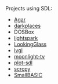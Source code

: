 Projects using SDL:

- [Agar](https://github.com/JulNadeauCA/libagar)
- [darkplaces](https://github.com/DarkPlacesEngine/darkplaces)
- DOSBox
- [lightspark](https://github.com/lightspark/lightspark)
- [LookingGlass](https://github.com/gnif/LookingGlass)
- [lvgl](https://github.com/lvgl/lvgl)
- [moonlight-tv](https://github.com/mariotaku/moonlight-tv)
- [plot-sdl](https://github.com/bertrandmartel/plot-sdl)
- [scrcpy](https://github.com/Genymobile/scrcpy)
- [SmallBASIC](https://github.com/smallbasic/SmallBASIC)

